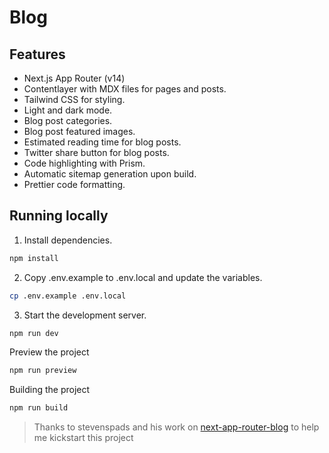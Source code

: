 # Blog

## Features

- Next.js App Router (v14)
- Contentlayer with MDX files for pages and posts.
- Tailwind CSS for styling.
- Light and dark mode.
- Blog post categories.
- Blog post featured images.
- Estimated reading time for blog posts.
- Twitter share button for blog posts.
- Code highlighting with Prism.
- Automatic sitemap generation upon build.
- Prettier code formatting.

## Running locally

1. Install dependencies.

```bash
npm install
```

2. Copy .env.example to .env.local and update the variables.

```bash
cp .env.example .env.local
```

3. Start the development server.

```bash
npm run dev
```

Preview the project

```bash
npm run preview
```

Building the project

```bash
npm run build
```

> Thanks to stevenspads and his work on [next-app-router-blog](https://github.com/stevenspads/next-app-router-blog) to help me kickstart this project